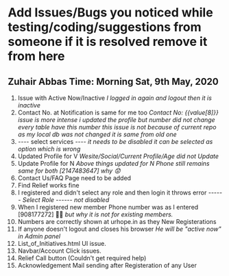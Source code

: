 # Add Issues/Bugs you noticed while testing/coding/suggestions from someone if it is resolved remove it from here

## Zuhair Abbas Time: Morning Sat, 9th May, 2020
1. Issue with Active Now/Inactive
     _I logged in again and logout then it is inactive_
2. Contact No. at Notification is same for me too 
       _Contact No: {{value[8]}}_
       _issue is more intense i updated the profile but number did not change every table have this number_
      _this issue is not because of current repo as my local db was not changed it is same from old one_
3. ---- select services ----
       _it needs to be disabled_
       _it can be selected as option which is wrong_
4. Updated Profile for V
      _Wesite/Social/Current Profile/Age did not Update_
5. Update Profile for N
      _Above things updated for N_
       _Phone still remains same for both [2147483647] why 😟_
6. Contact Us/FAQ Page need to be added
7. Find Relief works fine
8. I registered and didn't select any role and then login it throws error
      _------ Select Role ------ not disabled_
9. When I registered new member Phone number was as I entered [908177272] 👍🏻 _but why it is not for existing members._
10. Numbers are correctly shown at urhope.in as they New Registerations
11. If anyone doesn't logout and closes his browser 
       _He will be "active now" in Admin panel_
12. List_of_Initiatives.html UI issue.
13. Navbar/Account Click issues.
14. Relief Call button (Couldn't get required help)
15. Acknowledgement Mail sending after Registeration of any User
